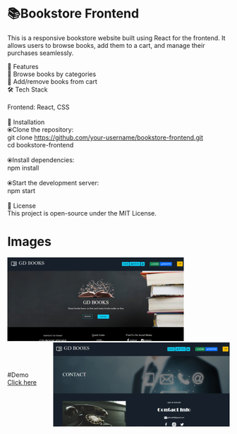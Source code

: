 # 📚Bookstore Frontend

<p>This is a responsive bookstore website built using React for the frontend. It allows users to browse books, add them to a cart, and manage their purchases seamlessly.

🚀 Features<br>
📖 Browse books by categories<br>
🛒 Add/remove books from cart<br>
🛠️ Tech Stack<br><br>
Frontend: React,  CSS
<br><br>
📌 Installation<br>
⦿Clone the repository:<br>
git clone https://github.com/your-username/bookstore-frontend.git<br>
cd bookstore-frontend<br><br>
⦿Install dependencies:<br>
npm install<br><br>
⦿Start the development server:<br>
npm start<br><br>
📄 License<br>
This project is open-source under the MIT License.</p>

# Images
<img src="s1.png" alt="image" hight='200' width='400'>
<img align='right' src="s2.png" alt="image" hight='200' width='400'><br><br>
<br><br>




#Demo<br>
<a href="https://gdbookstore.netlify.app/">Click here</a>
